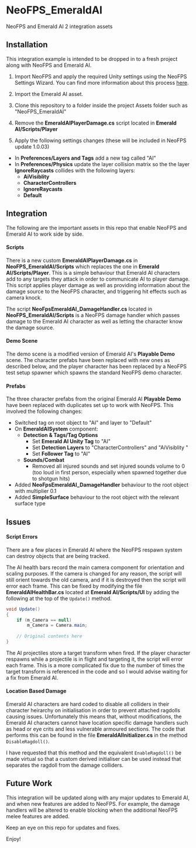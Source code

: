 # NeoFPS_EmeraldAI
NeoFPS and Emerald AI 2 integration assets

## Installation
This integration example is intended to be dropped in to a fresh project along with NeoFPS and Emerald AI.

1. Import NeoFPS and apply the required Unity settings using the NeoFPS Settings Wizard. You can find more information about this process [here](https://docs.neofps.com/manual/neofps-installation.html).

2. Import the Emerald AI asset.

3. Clone this repository to a folder inside the project Assets folder such as "NeoFPS_EmeraldAI"

4. Remove the **EmeraldAIPlayerDamage.cs** script located in **Emerald AI/Scripts/Player**

5. Apply the following settings changes (these will be included in NeoFPS update 1.0.03)
  - In **Preferences/Layers and Tags** add a new tag called "AI"
  - In **Preferences/Physics** update the layer collision matrix so the the layer **IgnoreRaycasts** collides with the following layers:
    - **AiVisiblity**
	- **CharacterControllers**
	- **IgnoreRaycasts**
	- **Default**
	
## Integration
The following are the important assets in this repo that enable NeoFPS and Emerald AI to work side by side.

#### Scripts
There is a new custom **EmeraldAIPlayerDamage.cs** in **NeoFPS_EmeraldAI/Scripts** which replaces the one in **Emerald AI/Scripts/Player**. This is a simple behaviour that Emerald AI characters add to any targets they attack in order to communicate AI to player damage. This script applies player damage as well as providing information about the damage source to the NeoFPS character, and triggering hit effects such as camera knock.

The script **NeoFpsEmeraldAI_DamageHandler.cs** located in **NeoFPS_EmeraldAI/Scripts** is a NeoFPS damage handler which passes damage to the Emerald AI character as well as letting the character know the damage source.

#### Demo Scene
The demo scene is a modified version of Emerald AI's **Playable Demo** scene. The character prefabs have been replaced with new ones as described below, and the player character has been replaced by a NeoFPS test setup spawner which spawns the standard NeoFPS demo character.

#### Prefabs
The three character prefabs from the original Emerald AI **Playable Demo** have been replaced with duplicates set up to work with NeoFPS. This involved the following changes:
- Switched tag on root object to "AI" and layer to "Default"
- On **EmeraldAISystem** component:
  - **Detection & Tags/Tag Options**
    - Set **Emerald AI Unity Tag** to "AI"
    - Set **Detection Layers** to "CharacterControllers" and "AiVisiblity "
    - Set **Follower Tag** to "AI"
  - **Sounds/Combat**
    - Removed all injured sounds and set injured sounds volume to 0 (too loud in first person, especially when spawned together due to shotgun hits)
- Added **NeoFpsEmeraldAI_DamageHandler** behaviour to the root object with multiplier 0.1
- Added **SimpleSurface** behaviour to the root object with the relevant surface type

## Issues

#### Script Errors
There are a few places in Emerald AI where the NeoFPS respawn system can destroy objects that are being tracked.

The AI health bars record the main camera component for orientation and scaling purposes. If the camera is changed for any reason, the script will still orient towards the old camera, and if it is destroyed then the script will error each frame. This can be fixed by modifying the file **EmeraldAIHealthBar.cs** located at **Emerald AI/Scripts/UI** by adding the following at the top of the `Update()` method.
```csharp
void Update()
{
	if (m_Camera == null)
		m_Camera = Camera.main;
	
	// Original contents here
}
```

The AI projectiles store a target transform when fired. If the player character respawns while a projectile is in flight and targeting it, the script will error each frame. This is a more complicated fix due to the number of times the target transform is referenced in the code and so I would advise waiting for a fix from Emerald AI.

#### Location Based Damage
Emerald AI characters are hard coded to disable all colliders in their character heirarchy on initialisation in order to prevent attached ragdolls causing issues. Unfortunately this means that, without modifications, the Emerald AI characters cannot have location specific damage handlers such as head or eye crits and less vulnerable armoured sections. The code that performs this can be found in the file **EmeraldAIInitializer.cs** in the method `DisableRagdoll()`.

I have requested that this method and the equivalent `EnableRagdoll()` be made virtual so that a custom derived initialiser can be used instead that separates the ragdoll from the damage colliders.

## Future Work
This integration will be updated along with any major updates to Emerald AI, and when new features are added to NeoFPS. For example, the damage handlers will be altered to enable blocking when the additional NeoFPS melee features are added.

Keep an eye on this repo for updates and fixes.

Enjoy!